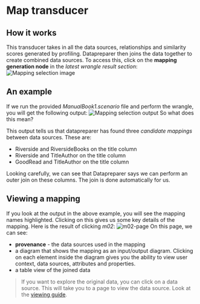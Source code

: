 # Map transducer

## How it works
This transducer takes in all the data sources, relationships and similarity scores generated by profiling.
Datapreparer then joins the data together to create combined data sources.
To access this, click on the **mapping generation node** in the *latest wrangle result section*:
![Mapping selection image](https://i.imgur.com/cF5ZC5F.png)

## An example
If we run the provided *ManualBook1.scenario* file and perform the wrangle, you will get the following output:
![Mapping selection output](https://i.imgur.com/F2JfCYn.png)
So what does this mean?

This output tells us that datapreparer has found three *candidate mappings* between data sources.
These are:

- Riverside and RiversideBooks on the title column
- Riverside and TitleAuthor on the title column
- GoodRead and TitleAuthor on the title column

Looking carefully, we can see that Datapreparer says we can perform an outer join on these columns.
The join is done automatically for us.

## Viewing a mapping
If you look at the output in the above example, you will see the mapping names highlighted.
Clicking on this gives us some key details of the mapping.
Here is the result of clicking *m02*:
![m02-page](https://i.imgur.com/mjrGGDN.png)
On this page, we can see:

- **provenance** - the data sources used in the mapping
- a diagram that shows the mapping as an input/output diagram.
    Clicking on each element inside the diagram gives you the ability to view user context, data sources, attributes and properties. 
- a table view of the joined data
  
> If you want to explore the original data, you can click on a data source. 
> This will take you to a page to view the data source.
> Look at the [viewing guide](/guides/pipeline/viewing-data).